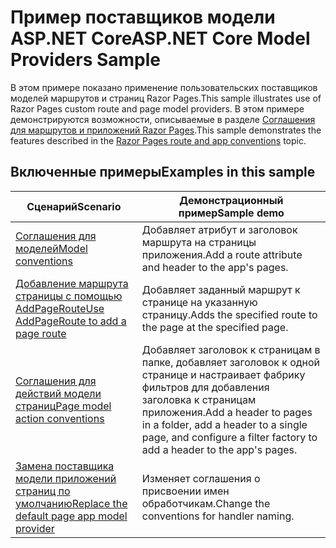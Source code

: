 # <a name="aspnet-core-model-providers-sample"></a><span data-ttu-id="e246b-101">Пример поставщиков модели ASP.NET Core</span><span class="sxs-lookup"><span data-stu-id="e246b-101">ASP.NET Core Model Providers Sample</span></span>

<span data-ttu-id="e246b-102">В этом примере показано применение пользовательских поставщиков моделей маршрутов и страниц Razor Pages.</span><span class="sxs-lookup"><span data-stu-id="e246b-102">This sample illustrates use of Razor Pages custom route and page model providers.</span></span> <span data-ttu-id="e246b-103">В этом примере демонстрируются возможности, описываемые в разделе [Соглашения для маршрутов и приложений Razor Pages](https://docs.microsoft.com/aspnet/core/mvc/razor-pages/razor-pages-convention-features).</span><span class="sxs-lookup"><span data-stu-id="e246b-103">This sample demonstrates the features described in the [Razor Pages route and app conventions](https://docs.microsoft.com/aspnet/core/mvc/razor-pages/razor-pages-convention-features) topic.</span></span>

## <a name="examples-in-this-sample"></a><span data-ttu-id="e246b-104">Включенные примеры</span><span class="sxs-lookup"><span data-stu-id="e246b-104">Examples in this sample</span></span>

| <span data-ttu-id="e246b-105">Сценарий</span><span class="sxs-lookup"><span data-stu-id="e246b-105">Scenario</span></span> | <span data-ttu-id="e246b-106">Демонстрационный пример</span><span class="sxs-lookup"><span data-stu-id="e246b-106">Sample demo</span></span> |
| -------- | ----------- |
| [<span data-ttu-id="e246b-107">Соглашения для моделей</span><span class="sxs-lookup"><span data-stu-id="e246b-107">Model conventions</span></span>](https://docs.microsoft.com/aspnet/core/mvc/razor-pages/razor-pages-conventions#model-conventions) | <span data-ttu-id="e246b-108">Добавляет атрибут и заголовок маршрута на страницы приложения.</span><span class="sxs-lookup"><span data-stu-id="e246b-108">Add a route attribute and header to the app's pages.</span></span> |
| [<span data-ttu-id="e246b-109">Добавление маршрута страницы с помощью AddPageRoute</span><span class="sxs-lookup"><span data-stu-id="e246b-109">Use AddPageRoute to add a page route</span></span>](https://docs.microsoft.com/aspnet/core/mvc/razor-pages/razor-pages-conventions#configure-a-page-route) | <span data-ttu-id="e246b-110">Добавляет заданный маршрут к странице на указанную страницу.</span><span class="sxs-lookup"><span data-stu-id="e246b-110">Adds the specified route to the page at the specified page.</span></span> |
| [<span data-ttu-id="e246b-111">Соглашения для действий модели страниц</span><span class="sxs-lookup"><span data-stu-id="e246b-111">Page model action conventions</span></span>](https://docs.microsoft.com/aspnet/core/mvc/razor-pages/razor-pages-conventions#page-model-action-conventions) | <span data-ttu-id="e246b-112">Добавляет заголовок к страницам в папке, добавляет заголовок к одной странице и настраивает фабрику фильтров для добавления заголовка к страницам приложения.</span><span class="sxs-lookup"><span data-stu-id="e246b-112">Add a header to pages in a folder, add a header to a single page, and configure a filter factory to add a header to the app's pages.</span></span> |
| [<span data-ttu-id="e246b-113">Замена поставщика модели приложений страниц по умолчанию</span><span class="sxs-lookup"><span data-stu-id="e246b-113">Replace the default page app model provider</span></span>](https://docs.microsoft.com/aspnet/core/mvc/razor-pages/razor-pages-conventions#replace-the-default-page-app-model-provider) | <span data-ttu-id="e246b-114">Изменяет соглашения о присвоении имен обработчикам.</span><span class="sxs-lookup"><span data-stu-id="e246b-114">Change the conventions for handler naming.</span></span> |
